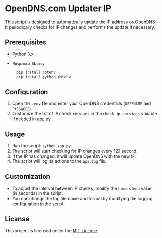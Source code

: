 # OpenDNS.com Updater IP  

This script is designed to automatically update the IP address on OpenDNS It periodically checks for IP changes and performs the update if necessary.

## Prerequisites

- Python 3.x
- Requests library 
  
  ```python
    pip install dotenv
    pip install python-dotenv
  ```
## Configuration

1. Open the `.env` file and enter your OpenDNS credentials (`USERNAME` and `PASSWORD`).
2. Customize the list of IP check services in the `check_ip_services` variable if needed in app.py.

## Usage

1. Run the script: `python app.py`.
2. The script will start checking for IP changes every 120 second.
3. If the IP has changed, it will update OpenDNS with the new IP.
4. The script will log its actions to the `app.log` file.

## Customization

- To adjust the interval between IP checks, modify the `time.sleep` value (in seconds) in the script.
- You can change the log file name and format by modifying the logging configuration in the script.

## License

This project is licensed under the [MIT License](LICENSE).
